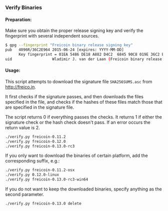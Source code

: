 ### Verify Binaries

#### Preparation:

Make sure you obtain the proper release signing key and verify the fingerprint with several independent sources.

```sh
$ gpg --fingerprint "Freicoin binary release signing key"
pub   4096R/36C2E964 2015-06-24 [expires: YYYY-MM-DD]
      Key fingerprint = 01EA 5486 DE18 A882 D4C2  6845 90C8 019E 36C2 E964
uid                  Wladimir J. van der Laan (Freicoin binary release signing key) <laanwj@gmail.com>
```

#### Usage:

This script attempts to download the signature file `SHA256SUMS.asc` from http://freico.in.

It first checks if the signature passes, and then downloads the files specified in the file, and checks if the hashes of these files match those that are specified in the signature file.

The script returns 0 if everything passes the checks. It returns 1 if either the signature check or the hash check doesn't pass. If an error occurs the return value is 2.


```sh
./verify.py freicoin-0.11.2
./verify.py freicoin-0.12.0
./verify.py freicoin-0.13.0-rc3
```

If you only want to download the binaries of certain platform, add the corresponding suffix, e.g.:

```sh
./verify.py freicoin-0.11.2-osx
./verify.py 0.12.0-linux
./verify.py freicoin-0.13.0-rc3-win64
```

If you do not want to keep the downloaded binaries, specify anything as the second parameter.

```sh
./verify.py freicoin-0.13.0 delete
```
